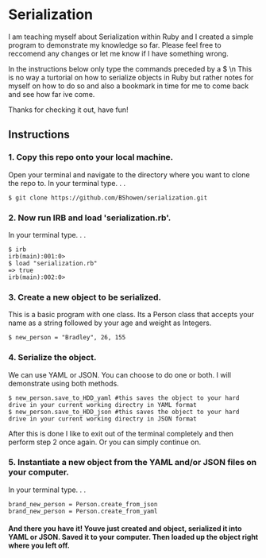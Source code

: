 # Serialization

I am teaching myself about Serialization within Ruby and I created a simple program to demonstrate my knowledge so far. Please feel free to reccomend any changes or let me know if I have something wrong. 


In the instructions below only type the commands preceded by a $ \n
This is no way a turtorial on how to serialize objects in Ruby but rather notes for myself on how to do so and also a bookmark in time for me to come back and see how far ive come. 

Thanks for checking it out, have fun! 

## Instructions
### 1. Copy this repo onto your local machine. 

Open your terminal and navigate to the directory where you want to clone the repo to.
In your terminal type. . .
```
$ git clone https://github.com/BShowen/serialization.git
```

### 2. Now run IRB and load 'serialization.rb'. 

In your terminal type. . .
```
$ irb 
irb(main):001:0>
$ load "serialization.rb"
=> true
irb(main):002:0>
```

### 3. Create a new object to be serialized. 

This is a basic program with one class. Its a Person class that accepts your name as a string followed by your age and weight as Integers. 
```
$ new_person = "Bradley", 26, 155
```
### 4. Serialize the object. 

We can use YAML or JSON. You can choose to do one or both. I will demonstrate using both methods. 
```
$ new_person.save_to_HDD_yaml #this saves the object to your hard drive in your current working directry in YAML format
$ new_person.save_to_HDD_json #this saves the object to your hard drive in your current working directry in JSON format
```
After this is done I like to exit out of the terminal completely and then perform step 2 once again. Or you can simply continue on. 

### 5. Instantiate a new object from the YAML and/or JSON files on your computer. 

In your terminal type. . .
```
brand_new_person = Person.create_from_json
brand_new_person = Person.create_from_yaml
```

#### And there you have it! Youve just created and object, serialized it into YAML or JSON. Saved it to your computer. Then loaded up the object right where you left off. 
